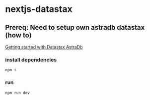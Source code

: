 # nextjs-datastax

## Prereq: Need to setup own astradb datastax (how to)
[Getting started with Datastax AstraDb](https://www.youtube.com/watch?v=MBGPLgbiKkY)

### install dependencies
```
npm i
```

### run 
```
npm run dev
```

